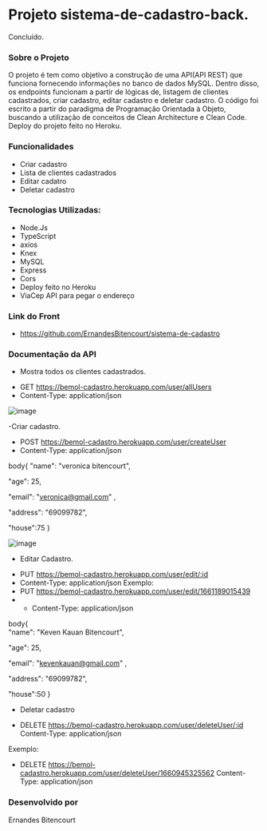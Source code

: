 #  Projeto sistema-de-cadastro-back.

Concluído. 

### Sobre o Projeto

O projeto é tem como objetivo a construção de uma API(API REST) que funciona fornecendo informações no banco de dados MySQL. Dentro disso, os endpoints funcionam a partir de lógicas de,
listagem de clientes cadastrados, criar cadastro, editar cadastro e deletar cadastro.
O código foi escrito a partir do paradigma de Programação Orientada à Objeto, buscando a utilização de conceitos de Clean Architecture e Clean Code. Deploy do projeto feito no Heroku.




### Funcionalidades 

- Criar cadastro
- Lista de clientes cadastrados 
- Editar cadatro
- Deletar cadastro


### Tecnologias Utilizadas:

- Node.Js
- TypeScript
- axios
- Knex
- MySQL
- Express
- Cors
- Deploy feito no Heroku
- ViaCep API para pegar o endereço  

### Link do Front 
* https://github.com/ErnandesBitencourt/sistema-de-cadastro

### Documentação da API 

- Mostra todos os clientes cadastrados.

* GET  https://bemol-cadastro.herokuapp.com/user/allUsers
* Content-Type: application/json

![image](https://user-images.githubusercontent.com/80565676/186037259-dddc3a53-2ec0-4ab8-bffc-cd63b4d37506.png)


-Criar cadastro.

* POST https://bemol-cadastro.herokuapp.com/user/createUser
* Content-Type: application/json

body{
   "name": "veronica bitencourt", 
   
   "age": 25, 
   
   "email": "veronica@gmail.com" ,
   
   "address": "69099782",
   
   "house":75
}

![image](https://user-images.githubusercontent.com/80565676/186037577-5ab81f6e-53b4-4105-9143-67d07441c1f6.png)


- Editar Cadastro.

* PUT  https://bemol-cadastro.herokuapp.com/user/edit/:id
 * Content-Type: application/json
Exemplo:
* PUT  https://bemol-cadastro.herokuapp.com/user/edit/1661189015439
* * Content-Type: application/json


body{  
   "name": "Keven Kauan Bitencourt", 
   
   "age": 25, 
   
   "email": "kevenkauan@gmail.com" ,
   
   "address": "69099782",
   
   "house":50
}

- Deletar cadastro
* DELETE   https://bemol-cadastro.herokuapp.com/user/deleteUser/:id
Content-Type: application/json

Exemplo:
* DELETE   https://bemol-cadastro.herokuapp.com/user/deleteUser/1660945325562
Content-Type: application/json





### Desenvolvido por 
Ernandes Bitencourt
